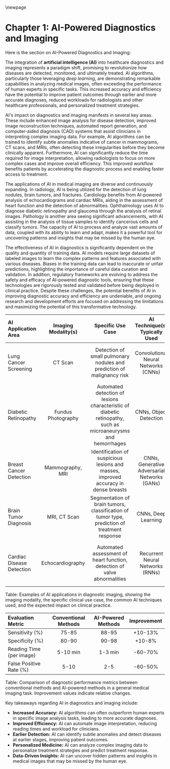 \newpage

# Chapter 1: AI-Powered Diagnostics and Imaging

Here is the section on AI-Powered Diagnostics and Imaging:

The integration of **artificial intelligence (AI)** into healthcare diagnostics and imaging represents a paradigm shift, promising to revolutionize how diseases are detected, monitored, and ultimately treated. AI algorithms, particularly those leveraging *deep learning*, are demonstrating remarkable capabilities in analyzing medical images, often exceeding the performance of human experts in specific tasks. This increased accuracy and efficiency have the potential to improve patient outcomes through earlier and more accurate diagnoses, reduced workloads for radiologists and other healthcare professionals, and personalized treatment strategies.

AI's impact on diagnostics and imaging manifests in several key areas. These include enhanced image analysis for disease detection, improved image reconstruction techniques, automated report generation, and computer-aided diagnosis (CAD) systems that assist clinicians in interpreting complex imaging data. For example, AI algorithms can be trained to identify subtle anomalies indicative of cancer in mammograms, CT scans, and MRIs, often detecting these irregularities before they become clinically apparent. Furthermore, AI can significantly reduce the time required for image interpretation, allowing radiologists to focus on more complex cases and improve overall efficiency. This improved workflow benefits patients by accelerating the diagnostic process and enabling faster access to treatment.

The applications of AI in medical imaging are diverse and continuously expanding. In radiology, AI is being utilized for the detection of lung nodules, brain tumors, and fractures. Cardiology benefits from AI-powered analysis of echocardiograms and cardiac MRIs, aiding in the assessment of heart function and the detection of abnormalities. Ophthalmology uses AI to diagnose diabetic retinopathy and glaucoma through the analysis of retinal images. Pathology is another area seeing significant advancements, with AI assisting in the analysis of tissue samples to identify cancerous cells and classify tumors. The capacity of AI to process and analyze vast amounts of data, coupled with its ability to learn and adapt, makes it a powerful tool for uncovering patterns and insights that may be missed by the human eye.

The effectiveness of AI in diagnostics is significantly dependent on the quality and quantity of training data. AI models require large datasets of labeled images to learn the complex patterns and features associated with various diseases. Biases in the training data can lead to inaccurate or unfair predictions, highlighting the importance of careful data curation and validation. In addition, regulatory frameworks are evolving to address the safety and efficacy of AI-powered diagnostic tools, ensuring that these technologies are rigorously tested and validated before being deployed in clinical practice. Despite these challenges, the potential benefits of AI in improving diagnostic accuracy and efficiency are undeniable, and ongoing research and development efforts are focused on addressing the limitations and maximizing the potential of this transformative technology.

| AI Application Area     | Imaging Modality(s) | Specific Use Case                                                                                                  | AI Technique(s) Typically Used | Expected Impact                                                                                                                            |
|:------------------------|:----------------------:|:------------------------------------------------------------------------------------------------------------------:|:--------------------------------:|:---------------------------------------------------------------------------------------------------------------------------------------:|
| Lung Cancer Screening   | CT Scan               | Detection of small pulmonary nodules and prediction of malignancy risk                                             | Convolutional Neural Networks (CNNs) | Earlier detection of lung cancer, reduced false positives, improved patient survival rates                                                   |
| Diabetic Retinopathy    | Fundus Photography     | Automated detection of lesions characteristic of diabetic retinopathy, such as microaneurysms and hemorrhages | CNNs, Object Detection          | Increased screening coverage, reduced burden on ophthalmologists, prevention of vision loss                                               |
| Breast Cancer Detection | Mammography, MRI    | Identification of suspicious lesions and masses, improved accuracy in dense breasts                                     | CNNs, Generative Adversarial Networks (GANs) | Reduced false negatives and false positives, personalized risk assessment, improved patient outcomes                                                 |
| Brain Tumor Diagnosis   | MRI, CT Scan             | Segmentation of brain tumors, classification of tumor type, prediction of treatment response                                | CNNs, Deep Learning              | Improved diagnostic accuracy, faster diagnosis, personalized treatment planning                                                              |
| Cardiac Disease Detection | Echocardiography       | Automated assessment of heart function, detection of valve abnormalities                                           | Recurrent Neural Networks (RNNs) | Earlier detection of heart disease, improved monitoring of cardiac function, reduced risk of adverse events                                      |

Table: Examples of AI applications in diagnostic imaging, showing the imaging modality, the specific clinical use case, the common AI techniques used, and the expected impact on clinical practice.

| Evaluation Metric | Conventional Methods | AI-Powered Methods | Improvement |
|:---------------|:--------------------:|:-------------------:|:-----------:|
| Sensitivity (%) |        75-85        |        88-95       |   +10-13%   |
| Specificity (%) |        80-90        |        90-98       |   +10-8%    |
| Reading Time (per image) |        5-10 min      |        1-3 min        |   -60-70%  |
| False Positive Rate (%) |        5-10        |        2-5        |   -60-50%   |

Table: Comparison of diagnostic performance metrics between conventional methods and AI-powered methods in a general medical imaging task. Improvement values indicate relative changes.

Key takeaways regarding AI in diagnostics and imaging include:

*   **Increased Accuracy:** AI algorithms can often outperform human experts in specific image analysis tasks, leading to more accurate diagnoses.
*   **Improved Efficiency:** AI can automate image interpretation, reducing reading times and workload for clinicians.
*   **Earlier Detection:** AI can identify subtle anomalies and detect diseases at earlier stages, improving patient outcomes.
*   **Personalized Medicine:** AI can analyze complex imaging data to personalize treatment strategies and predict treatment response.
*   **Data-Driven Insights:** AI can uncover hidden patterns and insights in medical images that may be missed by the human eye.